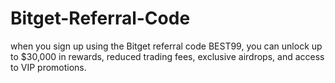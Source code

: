 # Bitget-Referral-Code
 when you sign up using the Bitget referral code BEST99, you can unlock up to $30,000 in rewards, reduced trading fees, exclusive airdrops, and access to VIP promotions.
